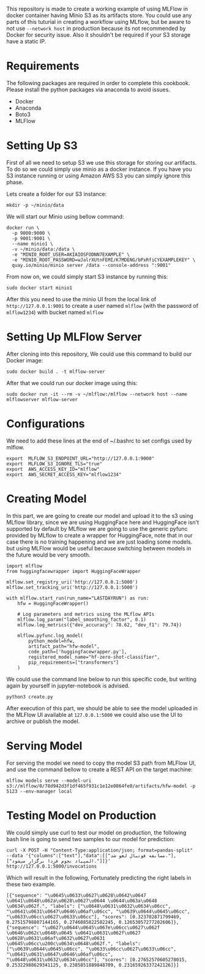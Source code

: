 
This repository is made to create a working example of using MLFlow in docker container having Minio S3 as its artifacts store. You could use any parts of this tuturial in creating a workflow using MLflow, but be aware to not use `--network host` in production because its not recommended by Docker for security issue. Also it shouldn't be required if your S3 storage have a static IP.

# Requirements 
The following packages are required in order to complete this cookbook. Please install the python packages via anaconda to avoid issues.

 - Docker
 - Anaconda
 - Boto3
 - MLFlow

# Setting Up S3 
First of all we need to setup S3 we use this storage for storing our artifacts. To do so we could simply use minio as a docker instance. If you have you S3 instance running or using Amazon AWS S3 you can simply ignore this phase.

Lets create a folder for our S3 instance:

    mkdir -p ~/minio/data

We will start our Minio using bellow command:

    docker run \
	  -p 9000:9000 \
	  -p 9001:9001 \
	  --name minio1 \
	  -v ~/minio/data:/data \
	  -e "MINIO_ROOT_USER=AKIAIOSFODNN7EXAMPLE" \
	  -e "MINIO_ROOT_PASSWORD=wJalrXUtnFEMI/K7MDENG/bPxRfiCYEXAMPLEKEY" \
	  quay.io/minio/minio server /data --console-address ":9001"

From now on, we could simply start S3 instance by running this:

    sudo docker start minio1
After this you need to use the minio UI from the local link of `http://127.0.0.1:9001` to create a user named `mlflow` (with the password of `mlflow1234`) with bucket named `mlflow`

# Setting Up MLFlow Server 
After cloning into this repository, We could use this command to build our Docker image:

    sudo docker build . -t mlflow-server

After that we could run our docker image using this:

    sudo docker run -it --rm -v ~/mlflow:/mlflow --network host --name mlflowserver mlflow-server

# Configurations
We need to add these lines at the end of ~/.bashrc to set configs used by mlflow.

    export  MLFLOW_S3_ENDPOINT_URL="http://127.0.0.1:9000"  
	export  MLFLOW_S3_IGNORE_TLS="true"  
	export  AWS_ACCESS_KEY_ID="mlflow"  
	export  AWS_SECRET_ACCESS_KEY="mlflow1234"

# Creating Model
In this part, we are going to create our model and upload it to the s3 using MLflow library, since we are using HuggingFace here and HuggingFace isn't supported by default by MLflow we are going to use the generic pyfunc provided by MLflow to create a wrapper for HuggingFace, note that in our case there is no training happening and we are just loading some models. but using MLFlow would be useful because switching between models in the future would be very smooth.

    import mlflow
    from huggingfacewrapper import HuggingFaceWrapper
    
    mlflow.set_registry_uri('http://127.0.0.1:5000')
    mlflow.set_tracking_uri('http://127.0.0.1:5000')
    
    with mlflow.start_run(run_name="LASTDAYRUN") as run:
	    hfw = HuggingFaceWrapper()

	    # Log parameters and metrics using the MLflow APIs
	    mlflow.log_param("label_smoothing_factor", 0.1)
	    mlflow.log_metrics({"dev_accuracy": 78.62, "dev_f1": 79.74})

	    mlflow.pyfunc.log_model(
	        python_model=hfw,
	        artifact_path="hfw-model",
	        code_path=['huggingfacewrapper.py'],
	        registered_model_name="hf-zero-shot-classifier",
	        pip_requirements=["transformers"]
	    )
We could use the command line below to run this specific code, but writing again by yourself in jupyter-notebook is advised.

    python3 create.py
    
After execution of this part, we should be able to see the model uploaded in the MLFlow UI available at `127.0.0.1:5000` we could also use the UI to archive or publish the model.


# Serving Model
For serving the model we need to copy the model S3 path from MLFlow UI, and use the command bellow to create a REST API on the target machine:

    mlflow models serve --model-uri s3://mlflow/0/78d942d3f1df465f931c1e12e0864fe0/artifacts/hfw-model -p 5123 --env-manager local

# Testing Model on Production
We could simply use curl to test our model on production, the following bash line is going to send two samples to our model for prediction:

    curl -X POST -H "Content-Type:application/json; format=pandas-split"  --data '{"columns":["text"],"data":[["مسابقه فوتبال لغو شد."],["المپیاد نجوم فردا برگزار می‌شود."]]}'  http://127.0.0.1:5000/invocations

Which will result in the following, Fortunately predicting the right labels in these two example.

    [{"sequence": "\u0645\u0633\u0627\u0628\u0642\u0647 \u0641\u0648\u062a\u0628\u0627\u0644 \u0644\u063a\u0648 \u0634\u062f.", "labels": ["\u0648\u0631\u0632\u0634\u06cc", "\u0641\u0631\u0647\u0646\u06af\u06cc", "\u0639\u0644\u0645\u06cc", "\u0633\u06cc\u0627\u0633\u06cc"], "scores": [0.323702871799469, 0.27515798807144165, 0.2746085822582245, 0.12653057277202606]}, {"sequence": "\u0627\u0644\u0645\u067e\u06cc\u0627\u062f \u0646\u062c\u0648\u0645 \u0641\u0631\u062f\u0627 \u0628\u0631\u06af\u0632\u0627\u0631 \u0645\u06cc\u200c\u0634\u0648\u062f.", "labels": ["\u0639\u0644\u0645\u06cc", "\u0633\u06cc\u0627\u0633\u06cc", "\u0641\u0631\u0647\u0646\u06af\u06cc", "\u0648\u0631\u0632\u0634\u06cc"], "scores": [0.27652570605278015, 0.25322988629341125, 0.2385851889848709, 0.23165926337242126]}]


